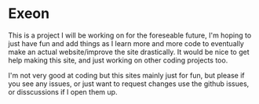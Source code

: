 # Exeon

This is a project I will be working on for the foreseable future, I'm hoping to just have fun and add things as I learn more and more code to eventually make an actual website/improve the site drastically. It would be nice to get help making this site, and just working on other coding projects too.
<div>I'm not very good at coding but this sites mainly just for fun, but please if you see any issues, or just want to request changes use the github issues, or disscussions if I open them up. <div>
